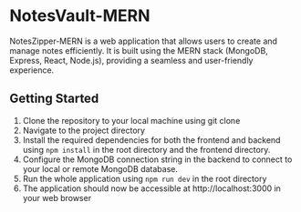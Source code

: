 # NotesVault-MERN

NotesZipper-MERN is a web application that allows users to create and manage notes efficiently. It is built using the MERN stack (MongoDB, Express, React, Node.js), providing a seamless and user-friendly experience.

## Getting Started

1) Clone the repository to your local machine using git clone<br>
2) Navigate to the project directory<br>
3) Install the required dependencies for both the frontend and backend using ```npm install``` in the root directory and the frontend directory.<br>
4) Configure the MongoDB connection string in the backend to connect to your local or remote MongoDB database.<br>
5) Run the whole application using ```npm run dev``` in the root directory<br>
6) The application should now be accessible at http://localhost:3000 in your web browser
